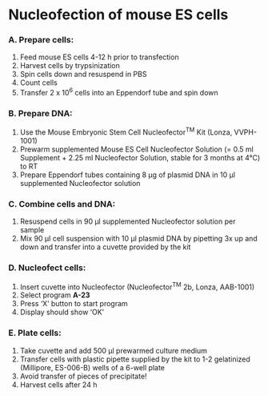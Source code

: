 # Nucleofection of mouse ES cells

### A. Prepare cells:

1. Feed mouse ES cells 4-12 h prior to transfection
2. Harvest cells by trypsinization
3. Spin cells down and resuspend in PBS
4. Count cells
5. Transfer 2 x 10<sup>6</sup> cells into an Eppendorf tube and spin down

### B. Prepare DNA:

1. Use the Mouse Embryonic Stem Cell Nucleofector<sup>TM</sup> Kit (Lonza, VVPH-1001)
2. Prewarm supplemented Mouse ES Cell Nucleofector Solution (= 0.5 ml Supplement + 2.25 ml Nucleofector Solution, stable for 3 months at 4°C) to RT
3. Prepare Eppendorf tubes containing 8 µg of plasmid DNA in 10 µl supplemented Nucleofector solution

### C. Combine cells and DNA:

1. Resuspend cells in 90 µl supplemented Nucleofector solution per sample
2. Mix 90 µl cell suspension with 10 µl plasmid DNA by pipetting 3x up and down and transfer into a cuvette provided by the kit

### D. Nucleofect cells:

1. Insert cuvette into Nucleofector (Nucleofector<sup>TM</sup> 2b, Lonza, AAB-1001)
2. Select program **A-23**
3. Press ‘X’ button to start program
4. Display should show ‘OK’

### E. Plate cells:

1. Take cuvette and add 500 µl prewarmed culture medium
2. Transfer cells with plastic pipette supplied by the kit to 1-2 gelatinized (Millipore, ES-006-B) wells of a 6-well plate
3. Avoid transfer of pieces of precipitate!
4. Harvest cells after 24 h
